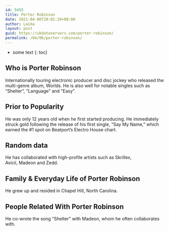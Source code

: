 ```yaml
---
id: 5455
title: Porter Robinson
date: 2021-04-06T20:01:29+00:00
author: Laima
layout: post
guid: https://ukdataservers.com/porter-robinson/
permalink: /04/06/porter-robinson/
---
```


* some text
{: toc}


## Who is Porter Robinson
                  
                  
                  
Internationally touring electronic producer and disc jockey who released the multi-genre album, Worlds. He is also well for notable singles such as &#8220;Shelter&#8221;, &#8220;Language&#8221; and &#8220;Easy&#8221;.
                  
              
            
              
            
                
                
                
## Prior to Popularity
                  
                  
                  
He was only 12 years old when he first started producing. He immediately struck gold following the release of his first single, &#8220;Say My Name,&#8221; which earned the #1 spot on Beatport&#8217;s Electro House chart.
                  
              
            
              
            
                
                
                
## Random data
                  
                  
                  
He has collaborated with high-profile artists such as Skrillex, Avicii, Madeon and Zedd.
                  
              
            
              
            
                
                
                
## Family & Everyday Life of Porter Robinson
                  
                  
                  
He grew up and resided in Chapel Hill, North Carolina.
                  
              
            
              
            
                
                
                
## People Related With Porter Robinson
                  
                  
                  
He co-wrote the song &#8220;Shelter&#8221; with Madeon, whom he often collaborates with.
                  
              
            
              
            
                
              
            
              
              
            
            
              
            
          
          
          